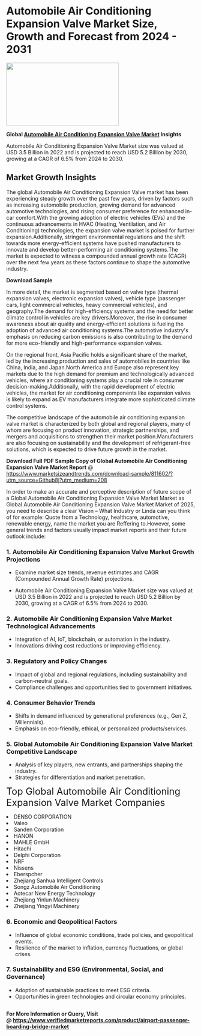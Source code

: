 <H1>Automobile Air Conditioning Expansion Valve Market Size, Growth and Forecast from 2024 - 2031</H1><img class="aligncenter size-medium wp-image-584254" src="https://thirdeyenews.in/wp-content/uploads/2024/09/Global-Market-Research-300x168.jpeg" alt="" width="300" height="168" /><p><strong>Global&nbsp;<a href="https://www.marketsizeandtrends.com/download-sample/811602/?utm_source=Github8j?utm_medium=208">Automobile Air Conditioning Expansion Valve Market</a> Insights</strong></p><p>Automobile Air Conditioning Expansion Valve Market size was valued at USD 3.5 Billion in 2022 and is projected to reach USD 5.2 Billion by 2030, growing at a CAGR of 6.5% from 2024 to 2030.</p><p><h2>Market Growth Insights</h2> <p>The global Automobile Air Conditioning Expansion Valve market has been experiencing steady growth over the past few years, driven by factors such as increasing automobile production, growing demand for advanced automotive technologies, and rising consumer preference for enhanced in-car comfort.With the growing adoption of electric vehicles (EVs) and the continuous advancements in HVAC (Heating, Ventilation, and Air Conditioning) technologies, the expansion valve market is poised for further expansion.Additionally, stringent environmental regulations and the shift towards more energy-efficient systems have pushed manufacturers to innovate and develop better-performing air conditioning systems.The market is expected to witness a compounded annual growth rate (CAGR) over the next few years as these factors continue to shape the automotive industry.</p> <p><strong>Download Sample</strong></p> <p>In more detail, the market is segmented based on valve type (thermal expansion valves, electronic expansion valves), vehicle type (passenger cars, light commercial vehicles, heavy commercial vehicles), and geography.The demand for high-efficiency systems and the need for better climate control in vehicles are key drivers.Moreover, the rise in consumer awareness about air quality and energy-efficient solutions is fueling the adoption of advanced air conditioning systems.The automotive industry's emphasis on reducing carbon emissions is also contributing to the demand for more eco-friendly and high-performance expansion valves.</p> <p>On the regional front, Asia Pacific holds a significant share of the market, led by the increasing production and sales of automobiles in countries like China, India, and Japan.North America and Europe also represent key markets due to the high demand for premium and technologically advanced vehicles, where air conditioning systems play a crucial role in consumer decision-making.Additionally, with the rapid development of electric vehicles, the market for air conditioning components like expansion valves is likely to expand as EV manufacturers integrate more sophisticated climate control systems.</p> <p>The competitive landscape of the automobile air conditioning expansion valve market is characterized by both global and regional players, many of whom are focusing on product innovation, strategic partnerships, and mergers and acquisitions to strengthen their market position.Manufacturers are also focusing on sustainability and the development of refrigerant-free solutions, which is expected to drive future growth in the market.</p> <p><span class=""><strong>Download Full PDF Sample Copy of Global Automobile Air Conditioning Expansion Valve Market Report</strong> @ <a href="https://www.marketsizeandtrends.com/download-sample/811602/?utm_source=Github8j?utm_medium=208" target="_blank">https://www.marketsizeandtrends.com/download-sample/811602/?utm_source=Github8j?utm_medium=208</a></span></p><p>In order to make an accurate and perceptive description of future scope of a Global&nbsp;Automobile Air Conditioning Expansion Valve Market Market as Global&nbsp;Automobile Air Conditioning Expansion Valve Market Market of 2025, you need to describe a clear Vision &ndash; What Industry or Linda can you think of for example: Quote from a Technology, healthcare, automotive, renewable energy, name the market you are Reffering to.However, some general trends and factors usually impact market reports and their future outlook include:</p><h3>1.&nbsp;<strong>Automobile Air Conditioning Expansion Valve Market Growth Projections</strong></h3><ul><li>Examine market size trends, revenue estimates and CAGR (Compounded Annual Growth Rate) projections.</li><li><p>Automobile Air Conditioning Expansion Valve Market size was valued at USD 3.5 Billion in 2022 and is projected to reach USD 5.2 Billion by 2030, growing at a CAGR of 6.5% from 2024 to 2030.</p></li></ul><h3>2.&nbsp;<strong>Automobile Air Conditioning Expansion Valve Market Technological Advancements</strong></h3><ul><li>Integration of AI, IoT, blockchain, or automation in the industry.</li><li>Innovations driving cost reductions or improving efficiency.</li></ul><h3>3.&nbsp;<strong>Regulatory and Policy Changes</strong></h3><ul><li>Impact of global and regional regulations, including sustainability and carbon-neutral goals.</li><li>Compliance challenges and opportunities tied to government initiatives.</li></ul><h3>4.&nbsp;<strong>Consumer Behavior Trends</strong></h3><ul><li>Shifts in demand influenced by generational preferences (e.g., Gen Z, Millennials).</li><li>Emphasis on eco-friendly, ethical, or personalized products/services.</li></ul><h3>5.&nbsp;<strong>Global Automobile Air Conditioning Expansion Valve Market Competitive Landscape</strong></h3><ul><li>Analysis of key players, new entrants, and partnerships shaping the industry.</li><li>Strategies for differentiation and market penetration.</li></ul><p data-pm-slice="1 1 []"><span style="color: inherit; font-family: inherit; font-size: 25px;">Top Global Automobile Air Conditioning Expansion Valve Market Companies</span></p><div class="" data-test-id=""><p><li>DENSO CORPORATION</li><li> Valeo</li><li> Sanden Corporation</li><li> HANON</li><li> MAHLE GmbH</li><li> Hitachi</li><li> Delphi Corporation</li><li> NRF</li><li> Nissens</li><li> Eberspcher</li><li> Zhejiang Sanhua Intelligent Controls</li><li> Songz Automobile Air Conditioning</li><li> Aotecar New Energy Technology</li><li> Zhejiang Yinlun Machinery</li><li> Zhejiang Yingyi Machinery</li></p></div><h3>6.&nbsp;<strong>Economic and Geopolitical Factors</strong></h3><ul><li>Influence of global economic conditions, trade policies, and geopolitical events.</li><li>Resilience of the market to inflation, currency fluctuations, or global crises.</li></ul><h3>7.&nbsp;<strong>Sustainability and ESG (Environmental, Social, and Governance)</strong></h3><ul><li>Adoption of sustainable practices to meet ESG criteria.</li><li>Opportunities in green technologies and circular economy principles.</li></ul><h2><strong style="font-size: 14px;">For More Information or Query, Visit @&nbsp;</strong><a style="background-color: #ffffff; font-size: 14px;" href="https://www.marketsizeandtrends.com/report/automobile-air-conditioning-expansion-valve-market/" target="_blank">https://www.verifiedmarketreports.com/product/airport-passenger-boarding-bridge-market</a></h2>